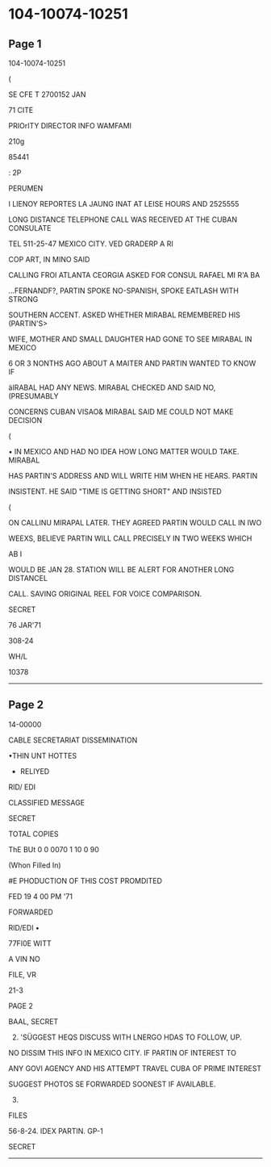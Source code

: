 # 104-10074-10251

## Page 1

104-10074-10251

(

SE CFE T 2700152 JAN

71 CITE

PRIOrITY DIRECTOR INFO WAMFAMI

210g

85441

: 2P

PERUMEN

I LIENOY REPORTES LA JAUNG INAT AT LEISE HOURS AND 2525555

LONG DISTANCE TELEPHONE CALL WAS RECEIVED AT THE CUBAN CONSULATE

TEL 511-25-47 MEXICO CITY. VED GRADERP A RI

COP ART, IN MINO SAID

CALLING FROI ATLANTA CEORGIA ASKED FOR CONSUL RAFAEL MI R'A BA

...FERNANDF?, PARTIN SPOKE NO-SPANISH, SPOKE EATLASH WITH STRONG

SOUTHERN ACCENT. ASKED WHETHER MIRABAL REMEMBERED HIS (PARTIN'S>

WIFE, MOTHER AND SMALL DAUGHTER HAD GONE TO SEE MIRABAL IN MEXICO

6 OR 3 NONTHS AGO ABOUT A MAITER AND PARTIN WANTED TO KNOW IF

äIRABAL HAD ANY NEWS. MIRABAL CHECKED AND SAID NO, (PRESUMABLY

CONCERNS CUBAN VISAO& MIRABAL SAID ME COULD NOT MAKE DECISION

(

• IN MEXICO AND HAD NO IDEA HOW LONG MATTER WOULD TAKE. MIRABAL

HAS PARTIN'S ADDRESS AND WILL WRITE HIM WHEN HE HEARS. PARTIN

INSISTENT. HE SAID "TIME IS GETTING SHORT" AND INSISTED

(

ON CALLINU MIRAPAL LATER. THEY AGREED PARTIN WOULD CALL IN IWO

WEEXS, BELIEVE PARTIN WILL CALL PRECISELY IN TWO WEEKS WHICH

AB I

WOULD BE JAN 28. STATION WILL BE ALERT FOR ANOTHER LONG DISTANCEL

CALL. SAVING ORIGINAL REEL FOR VOICE COMPARISON.

SECRET

76 JAR'71

308-24

WH/L

10378

---

## Page 2

14-00000

CABLE SECRETARIAT DISSEMINATION

•THIN UNT HOTTES

- RELIYED

RID/ EDI

CLASSIFIED MESSAGE

SECRET

TOTAL COPIES

ThE BUt 0 0 0070 1 10 0 90

(Whon Filled In)

#E PHODUCTION OF THIS COST PROMDITED

FED 19 4 00 PM '71

FORWARDED

RID/EDI •

77FI0E WITT

A VIN NO

FILE, VR

21-3

PAGE 2

BAAL, SECRET

2. 'SÜGGEST HEQS DISCUSS WITH LNERGO HDAS TO FOLLOW, UP.

NO DISSIM THIS INFO IN MEXICO CITY. IF PARTIN OF INTEREST TO

ANY GOVI AGENCY AND HIS ATTEMPT TRAVEL CUBA OF PRIME INTEREST

SUGGEST PHOTOS SE FORWARDED SOONEST IF AVAILABLE.

3.

FILES

56-8-24. IDEX PARTIN. GP-1

SECRET

---

